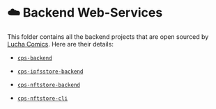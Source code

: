 # ☁️ Backend Web-Services

This folder contains all the backend projects that are open sourced by [Lucha Comics](https://github.com/LuchaComics). Here are their details:

* [`cps-backend`](./cps-backend)

* [`cps-ipfsstore-backend`](./cps-ipfsstore-backend)

* [`cps-nftstore-backend`](./cps-nftstore-backend)

* [`cps-nftstore-cli`](./cps-nftstore-cli)
